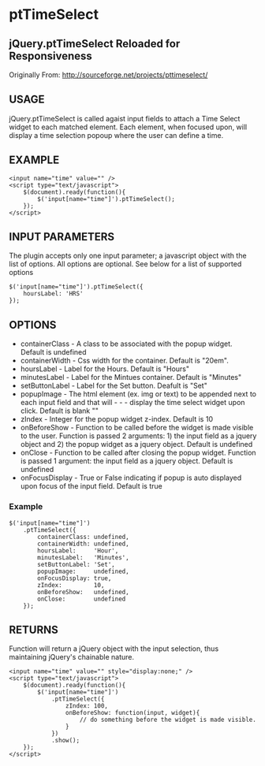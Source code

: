 ptTimeSelect
============

jQuery.ptTimeSelect Reloaded for Responsiveness
------------------------------------------------

Originally From:
http://sourceforge.net/projects/pttimeselect/

USAGE
-----------
jQuery.ptTimeSelect is called agaist input fields to attach a Time Select widget to each matched element. Each element, when focused upon, will display a time selection popoup where the user can define a time.

EXAMPLE
-----------
```
<input name="time" value="" />
<script type="text/javascript">
    $(document).ready(function(){
        $('input[name="time"]').ptTimeSelect();
    });
</script>
```
INPUT PARAMETERS
-----------
The plugin accepts only one input parameter; a javascript object with the list of options. All options are optional. See below for a list of supported options
```
$('input[name="time"]').ptTimeSelect({
    hoursLabel: 'HRS'
});
```
OPTIONS
-----------
- containerClass - A class to be associated with the popup widget. Default is undefined
- containerWidth - Css width for the container. Default is "20em".
- hoursLabel - Label for the Hours. Default is "Hours"
- minutesLabel - Label for the Mintues container. Default is "Minutes"
- setButtonLabel - Label for the Set button. Deafult is "Set"
- popupImage - The html element (ex. img or text) to be appended next to each input field and that will - - - display the time select widget upon click. Default is blank ""
- zIndex - Integer for the popup widget z-index. Default is 10
- onBeforeShow - Function to be called before the widget is made visible to the user. Function is passed 2 arguments: 1) the input field as a jquery object and 2) the popup widget as a jquery object. Default is undefined
- onClose - Function to be called after closing the popup widget. Function is passed 1 argument: the input field as a jquery object. Default is undefined
- onFocusDisplay - True or False indicating if popup is auto displayed upon focus of the input field. Default is true

### Example
```
$('input[name="time"]')
    .ptTimeSelect({
        containerClass: undefined,
        containerWidth: undefined,
        hoursLabel:     'Hour',
        minutesLabel:   'Minutes',
        setButtonLabel: 'Set',
        popupImage:     undefined,
        onFocusDisplay: true,
        zIndex:         10,
        onBeforeShow:   undefined,
        onClose:        undefined
    });
```    
RETURNS
-----------
Function will return a jQuery object with the input selection, thus maintaining jQuery's chainable nature.
```
<input name="time" value="" style="display:none;" />
<script type="text/javascript">
    $(document).ready(function(){
        $('input[name="time"]')
            .ptTimeSelect({
                zIndex: 100,
                onBeforeShow: function(input, widget){
                    // do something before the widget is made visible.
                }
            })
            .show();
    });
</script>
```
